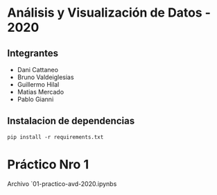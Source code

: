 
# Análisis y Visualización de Datos - 2020
## Integrantes

* Dani Cattaneo
* Bruno Valdeiglesias
* Guillermo Hilal
* Matias Mercado
* Pablo Gianni

## Instalacion de dependencias
`pip install -r requirements.txt`

# Práctico Nro 1
Archivo `01-practico-avd-2020.ipynbs
